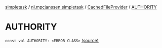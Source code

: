 [simpletask](../../index.md) / [nl.mpcjanssen.simpletask](../index.md) / [CachedFileProvider](index.md) / [AUTHORITY](.)

# AUTHORITY

`const val AUTHORITY: <ERROR CLASS>` [(source)](https://github.com/mpcjanssen/simpletask-android/blob/master/src/main/java/nl/mpcjanssen/simpletask/CachedFileProvider.kt#L98)
